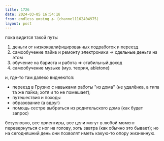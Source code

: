 ```yaml
---
title: 1726
date: 2024-03-05 16:54:18
from: endless шизing ⍼ (channel1162404975)
layout: post
---
```


пока видится такой путь:

1) деньги от низкоквалифицированных подработок и переезд
2) самообучение пайке и ремонту электроники => сдельные деньги на этом
2) обучение на бариста и работа => стабильный доход
3) самообучение музыке (муз. теория, abletone)

и, где-то там далеко виднеются:

- переезд в Грузию с навыками работы "из дома" (не удалёнка, а типа та же пайка; хотя и то не помешает);
- путешествия и походы
- образование (а вдруг)
- помощь сестре выбраться из родительского дома (как будет запрос)

безусловно, все ориентиры, все цели могут в любой момент перевернуться с ног на голову, хоть завтра (как обычно это бывает); но на сегодняшний день они позволят иметь какую-то опору жизненную.
